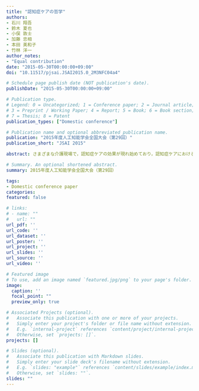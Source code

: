 ```yaml
---
title: "認知症ケアの哲学"
authors:
- 石川 翔吾
- 鈴木 夏也
- 小俣 敦士
- 加藤 忠相
- 本田 美和子
- 竹林 洋一
author_notes:
- "Equal contribution"
date: "2015-05-30T00:00:00+09:00"
doi: "10.11517/pjsai.JSAI2015.0_2M3NFC04a4"

# Schedule page publish date (NOT publication's date).
publishDate: "2015-05-30T00:00:00+09:00"

# Publication type.
# Legend: 0 = Uncategorized; 1 = Conference paper; 2 = Journal article;
# 3 = Preprint / Working Paper; 4 = Report; 5 = Book; 6 = Book section;
# 7 = Thesis; 8 = Patent
publication_types: ["Domestic conference"]

# Publication name and optional abbreviated publication name.
publication: "2015年度人工知能学会全国大会（第29回）"
publication_short: "JSAI 2015"

abstract: さまざまな介護現場で，認知症ケアの効果が現れ始めており，認知症ケアにおける技術と哲学（なぜその技術が必要なのか）は表裏一体であることが分かってきた．本発表では，多様な介護の場におけるインタラクションを比較することによって，認知症ケアの哲学と技術の関係についてに示す．

# Summary. An optional shortened abstract.
summary: 2015年度人工知能学会全国大会（第29回）

tags:
- Domestic conference paper
categories: 
featured: false

# links:
# - name: ""
#   url: ""
url_pdf: ''
url_code: ''
url_dataset: ''
url_poster: ''
url_project: ''
url_slides: ''
url_source: ''
url_video: ''

# Featured image
# To use, add an image named `featured.jpg/png` to your page's folder. 
image:
  caption: ''
  focal_point: ""
  preview_only: true

# Associated Projects (optional).
#   Associate this publication with one or more of your projects.
#   Simply enter your project's folder or file name without extension.
#   E.g. `internal-project` references `content/project/internal-project/index.md`.
#   Otherwise, set `projects: []`.
projects: []

# Slides (optional).
#   Associate this publication with Markdown slides.
#   Simply enter your slide deck's filename without extension.
#   E.g. `slides: "example"` references `content/slides/example/index.md`.
#   Otherwise, set `slides: ""`.
slides: ""
---
```

